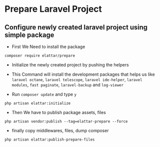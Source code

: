 # Prepare Laravel Project

## Configure newly created laravel project using simple package

- First We Need to install the package
```shell
composer require elattar/prepare
```
- Initialize the newly created project by pushing the helpers
- This Command will install the development packages that helps us like `laravel octane`, `laravel telescope`, `laravel ide-helper`, `laravel modules`, `fast paginate`, `laravel-backup` and `log-viewer`

- Run `composer update` and type `y`

```shell
php artisan elattar:initialize
```

- Then We have to publish package assets, files
```shell
php artisan vendor:publish --tag=elattar-prepare --force
```

- finally copy middlewares, files, dump composer
```shell
php artisan elattar:publish-prepare-files
```

